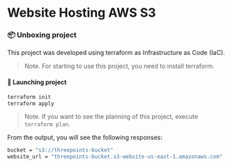 # Website Hosting AWS S3

### 📦 Unboxing project

This project was developed using terraform as Infrastructure as Code (IaC).

> Note. For starting to use this project, you need to install terraform.

#### 🚀 Launching project

```bash
terraform init
terraform apply
```

> Note. If you want to see the planning of this project, execute `terraform plan`.

From the output, you will see the following responses:
```bash
bucket = "s3://threepoints-bucket"
website_url = "threepoints-bucket.s3-website-us-east-1.amazonaws.com"
```
